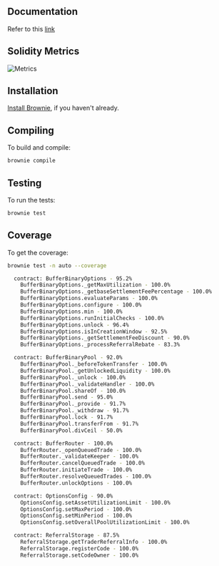 ## Documentation

Refer to this [link](https://docs.google.com/document/d/1mgnjQ1n5nbKeSUjqY5av2akqBq_hmQrVAZeD4Gh5Cao/edit)

## Solidity Metrics

![Metrics](https://github.com/bufferfinance/Buffer-Protocol-v2/blob/master/metrics.png?raw=true)

## Installation

[Install Brownie](https://eth-brownie.readthedocs.io/en/stable/install.html), if you haven't already.

## Compiling

To build and compile:

```bash
brownie compile
```

## Testing

To run the tests:

```bash
brownie test
```

## Coverage

To get the coverage:

```bash
brownie test -n auto --coverage
```

```bash
  contract: BufferBinaryOptions - 95.2%
    BufferBinaryOptions._getMaxUtilization - 100.0%
    BufferBinaryOptions._getbaseSettlementFeePercentage - 100.0%
    BufferBinaryOptions.evaluateParams - 100.0%
    BufferBinaryOptions.configure - 100.0%
    BufferBinaryOptions.min - 100.0%
    BufferBinaryOptions.runInitialChecks - 100.0%
    BufferBinaryOptions.unlock - 96.4%
    BufferBinaryOptions.isInCreationWindow - 92.5%
    BufferBinaryOptions._getSettlementFeeDiscount - 90.0%
    BufferBinaryOptions._processReferralRebate - 83.3%

  contract: BufferBinaryPool - 92.0%
    BufferBinaryPool._beforeTokenTransfer - 100.0%
    BufferBinaryPool._getUnlockedLiquidity - 100.0%
    BufferBinaryPool._unlock - 100.0%
    BufferBinaryPool._validateHandler - 100.0%
    BufferBinaryPool.shareOf - 100.0%
    BufferBinaryPool.send - 95.0%
    BufferBinaryPool._provide - 91.7%
    BufferBinaryPool._withdraw - 91.7%
    BufferBinaryPool.lock - 91.7%
    BufferBinaryPool.transferFrom - 91.7%
    BufferBinaryPool.divCeil - 50.0%

  contract: BufferRouter - 100.0%
    BufferRouter._openQueuedTrade - 100.0%
    BufferRouter._validateKeeper - 100.0%
    BufferRouter.cancelQueuedTrade - 100.0%
    BufferRouter.initiateTrade - 100.0%
    BufferRouter.resolveQueuedTrades - 100.0%
    BufferRouter.unlockOptions - 100.0%

  contract: OptionsConfig - 90.0%
    OptionsConfig.setAssetUtilizationLimit - 100.0%
    OptionsConfig.setMaxPeriod - 100.0%
    OptionsConfig.setMinPeriod - 100.0%
    OptionsConfig.setOverallPoolUtilizationLimit - 100.0%

  contract: ReferralStorage - 87.5%
    ReferralStorage.getTraderReferralInfo - 100.0%
    ReferralStorage.registerCode - 100.0%
    ReferralStorage.setCodeOwner - 100.0%

```
